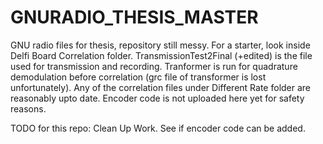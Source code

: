 # GNURADIO_THESIS_MASTER
GNU radio files for thesis, repository still messy. 
For a starter, look inside Delfi Board Correlation folder. 
TransmissionTest2Final (+edited) is the file used for transmission and recording. Tranformer is run for quadrature demodulation before correlation 
(grc file of transformer is lost unfortunately).
Any of the correlation files under Different Rate folder are reasonably upto date.
Encoder code is not uploaded here yet for safety reasons.

TODO for this repo:
Clean Up Work.
See if encoder code can be added.

